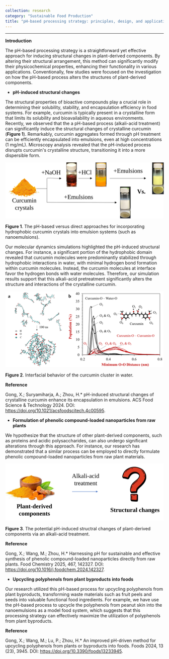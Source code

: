 ```yaml
---
collection: research
category: "Sustainable Food Production"
title: "pH-based processing strategy: principles, design, and applications (2023-Now)"
---
```


<!-- main body -->
------------------

**Introduction**

The pH-based processing strategy is a straightforward yet effective approach 
for inducing structural changes in plant-derived components. 
By altering their structural arrangement, this method can significantly modify 
their physicochemical properties, enhancing their functionality in various applications.
Conventionally, few studies were focused on the investigation on how the pH-based process
alters the structures of plant-derived components.

+ **pH-induced structural changes**

The structural properties of bioactive compounds play a crucial role in determining 
their solubility, stability, and encapsulation efficiency in food systems. 
For example, curcumin is typically present in a crystalline form that limits its solubility 
and bioavailability in aqueous environments. 
Recently, we observed that the a pH-based process (alkali-acid treatment) can significantly
induce the structural changes of crystalline curcumin (**Figure 1**). 
Remarkably, curcumin aggregates formed through pH treatment can be efficiently encapsulated 
into emulsions, even at high concentrations (1 mg/mL). Microscopy analysis revealed that
the pH-induced process disrupts curcumin's crystalline structure, transitioning it
into a more dispersible form. 

<img src='/images/pH_curcumin.svg' alt='drawing' width='600'/>

**Figure 1**. The pH-based versus direct approaches for incorporating 
hydrophobic curcumin crystals into emulsion systems (such as nanoemulsions).

Our molecular dynamics simulations 
highlighted the pH-induced structural changes. 
For instance, a significant portion of the hydrophobic domain revealed that 
curcumin molecules were predominantly stabilized through hydrophobic interactions in water, 
with minimal hydrogen bond formation within curcumin molecules. 
Instead, the curcumin molecules at interface favor the hydrogen bonds with water molecules.
Therefore, our simulation results support that this alkali-acid pretreatment
significantly alters the structure and interactions of the crystalline curcumin.

<img src='/images/pH_curcumin_MD.svg' alt='drawing' width='600'/>

**Figure 2**. Interfacial behavior of the curcumin cluster in water. 

**Reference**

Gong, X.; Suryamiharja, A.; Zhou, H.* pH-induced structural changes of crystalline curcumin enhance its encapsulation in emulsions. ACS Food Science & Technology 2024. DOI: https://doi.org/10.1021/acsfoodscitech.4c00595.

+ **Formulation of phenolic compound-loaded nanoparticles from raw plants**

We hypothesize that the structure of other plant-derived components, such as proteins and 
acidic polysaccharides, can also undergo significant alterations through this approach. 
For instance, our research has demonstrated that a similar process can be employed to directly 
formulate phenolic compound-loaded nanoparticles from raw plant materials.

<img src='/images/pH_plants.svg' alt='drawing' width='600'/>

**Figure 3**. The potential pH-induced structral changes of plant-derived components via an alkali-acid treatment. 

**Reference**

Gong, X.; Wang, M.; Zhou, H.* Harnessing pH for sustainable and effective synthesis of phenolic compound-loaded nanoparticles directly from raw plants. Food Chemistry 2025, 467, 142327. DOI: https://doi.org/10.1016/j.foodchem.2024.142327.

+ **Upcycling polyphenols from plant byproducts into foods**

Our research utilized this pH-based process for upcycling polyphenols from plant byproducts, transforming 
waste materials such as fruit peels and seeds into valuable functional food ingredients. 
For example, we have use the pH-based process to upcycle the polyphenols from peanut skin into 
the nanoemulsions as a model food system, which suggests that this processing strategy can
effectively maximize the utilization of polyphenols from plant byproducts.

**Reference**

Gong, X.; Wang, M.; Lu, P.; Zhou, H.* An improved pH-driven method for upcycling polyphenols from plants or byproducts into foods. Foods 2024, 13 (23), 3945. DOI: https://doi.org/10.3390/foods13233945.